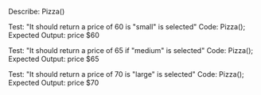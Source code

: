 Describe: Pizza()

Test: "It should return a price of 60 is "small" is selected"
Code: Pizza();
Expected Output: price $60

Test: "It should return a price of 65 if "medium" is selected"
Code: Pizza();
Expected Output: price $65

Test: "It should return a price of 70 is "large" is selected"
Code: Pizza();
Expected Output: price $70

